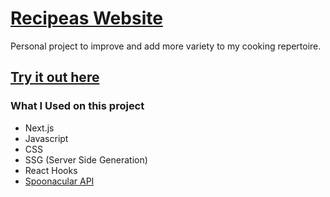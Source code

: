# [Recipeas Website](https://recipes-website.lnardon.vercel.app/ "Homepage")

Personal project to improve and add more variety to my cooking repertoire.

## [Try it out here](https://recipes-website.lnardon.vercel.app/ "Homepage")

### What I Used on this project

- Next.js
- Javascript
- CSS
- SSG (Server Side Generation)
- React Hooks
- [Spoonacular API](https://spoonacular.com/food-api)

